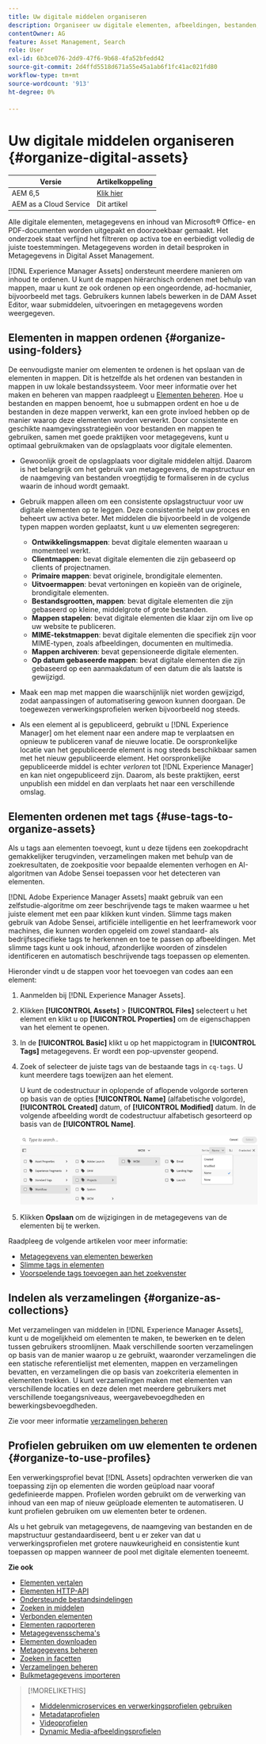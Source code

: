 ```yaml
---
title: Uw digitale middelen organiseren
description: Organiseer uw digitale elementen, afbeeldingen, bestanden, mappen enzovoort met Experience Manager.
contentOwner: AG
feature: Asset Management, Search
role: User
exl-id: 6b3ce076-2dd9-47f6-9b68-4fa52bfedd42
source-git-commit: 2d4ffd5518d671a55e45a1ab6f1fc41ac021fd80
workflow-type: tm+mt
source-wordcount: '913'
ht-degree: 0%

---
```


# Uw digitale middelen organiseren {#organize-digital-assets}

| Versie | Artikelkoppeling |
| -------- | ---------------------------- |
| AEM 6,5 | [Klik hier](https://experienceleague.adobe.com/docs/experience-manager-65/assets/managing/organize-assets.html?lang=en) |
| AEM as a Cloud Service | Dit artikel |

Alle digitale elementen, metagegevens en inhoud van Microsoft® Office- en PDF-documenten worden uitgepakt en doorzoekbaar gemaakt. Het onderzoek staat verfijnd het filtreren op activa toe en eerbiedigt volledig de juiste toestemmingen. Metagegevens worden in detail besproken in Metagegevens in Digital Asset Management.

[!DNL Experience Manager Assets] ondersteunt meerdere manieren om inhoud te ordenen. U kunt de mappen hiërarchisch ordenen met behulp van mappen, maar u kunt ze ook ordenen op een ongeordende, ad-hocmanier, bijvoorbeeld met tags. Gebruikers kunnen labels bewerken in de DAM Asset Editor, waar submiddelen, uitvoeringen en metagegevens worden weergegeven.

<!-- Commenting to pull down the existing content before applying changes wrt CQDOC-15930
## Create folders {#create-folders}

When organizing a collection of assets, for example, all *Nature* images, you can create folders to keep them together. You can use folders to categorize and organize your assets. [!DNL Assets] does not require you to organize assets in folders to work better.

>[!NOTE]
>
>Sharing an Assets folder (in Marketing Cloud) of the type `sling:OrderedFolder`, is not supported. If you want to share a folder, do not select Ordered when creating a folder.

1. Navigate to the place in your digital assets folder where you want to create a folder.
1. In the menu, click **[!UICONTROL Create]**. Select **[!UICONTROL New Folder]**.
1. In the **[!UICONTROL Title]** field, provide a folder name. By default, DAM uses the title that you provided as the folder name. Once the folder is created, you can override the default and specify another folder name.
1. Click **[!UICONTROL Create]**. Your folder is displayed in the digital assets folder.

## Add CUG properties to folders {#add-cug-properties-to-folders}

You can limit who can access certain folders in Assets by making the folder part of a closed user group (CUG). To make a folder part of a CUG:

1. In Assets, right-click the folder you want to add closed user group properties for and select **Properties**.  
1. Click the **CUG** tab.
1. Select the **Enabled** check box to make the folder and its assets available only to a closed user group.  
1. Browse to the login page, if there is one, to add that information. Add admitted groups by clicking **Add item**. If necessary, add the realm. Click **OK** to save your changes.

## Use tags to organize assets {#use-tags-to-organize-assets}

You can use folders or tags or both to organize assets. Adding tags to assets makes them easier to retrieve during a search. To add tags to an asset, follow these steps:

1. In the Digital Asset Manager, double-click the asset to open it.
1. In the **Tags** area, open the menu to reveal the available tags. Select tags as appropriate. To delete a tag, hover the pointer over the tag and click `X` to delete it.
1. Click **Save** to save any tags you added.

Date24/08/2021
-->

## Elementen in mappen ordenen {#organize-using-folders}

De eenvoudigste manier om elementen te ordenen is het opslaan van de elementen in mappen. Dit is hetzelfde als het ordenen van bestanden in mappen in uw lokale bestandssysteem. Voor meer informatie over het maken en beheren van mappen raadpleegt u [Elementen beheren](manage-digital-assets.md). Hoe u bestanden en mappen benoemt, hoe u submappen ordent en hoe u de bestanden in deze mappen verwerkt, kan een grote invloed hebben op de manier waarop deze elementen worden verwerkt. Door consistente en geschikte naamgevingsstrategieën voor bestanden en mappen te gebruiken, samen met goede praktijken voor metagegevens, kunt u optimaal gebruikmaken van de opslagplaats voor digitale elementen.

* Gewoonlijk groeit de opslagplaats voor digitale middelen altijd. Daarom is het belangrijk om het gebruik van metagegevens, de mapstructuur en de naamgeving van bestanden vroegtijdig te formaliseren in de cyclus waarin de inhoud wordt gemaakt.
* Gebruik mappen alleen om een consistente opslagstructuur voor uw digitale elementen op te leggen. Deze consistentie helpt uw proces en beheert uw activa beter. Met middelen die bijvoorbeeld in de volgende typen mappen worden geplaatst, kunt u uw elementen segregeren:

   * **Ontwikkelingsmappen**: bevat digitale elementen waaraan u momenteel werkt.
   * **Clientmappen**: bevat digitale elementen die zijn gebaseerd op clients of projectnamen.
   * **Primaire mappen**: bevat originele, brondigitale elementen.
   * **Uitvoermappen**: bevat vertoningen en kopieën van de originele, brondigitale elementen.
   * **Bestandsgrootten, mappen**: bevat digitale elementen die zijn gebaseerd op kleine, middelgrote of grote bestanden.
   * **Mappen stapelen**: bevat digitale elementen die klaar zijn om live op uw website te publiceren.
   * **MIME-tekstmappen**: bevat digitale elementen die specifiek zijn voor MIME-typen, zoals afbeeldingen, documenten en multimedia.
   * **Mappen archiveren**: bevat gepensioneerde digitale elementen.
   * **Op datum gebaseerde mappen**: bevat digitale elementen die zijn gebaseerd op een aanmaakdatum of een datum die als laatste is gewijzigd.

* Maak een map met mappen die waarschijnlijk niet worden gewijzigd, zodat aanpassingen of automatisering gewoon kunnen doorgaan. De toegewezen verwerkingsprofielen werken bijvoorbeeld nog steeds.
* Als een element al is gepubliceerd, gebruikt u [!DNL Experience Manager] om het element naar een andere map te verplaatsen en opnieuw te publiceren vanaf de nieuwe locatie. De oorspronkelijke locatie van het gepubliceerde element is nog steeds beschikbaar samen met het nieuw gepubliceerde element. Het oorspronkelijke gepubliceerde middel is echter *verloren* tot [!DNL Experience Manager] en kan niet ongepubliceerd zijn. Daarom, als beste praktijken, eerst unpublish een middel en dan verplaats het naar een verschillende omslag.

## Elementen ordenen met tags {#use-tags-to-organize-assets}

Als u tags aan elementen toevoegt, kunt u deze tijdens een zoekopdracht gemakkelijker terugvinden, verzamelingen maken met behulp van de zoekresultaten, de zoekpositie voor bepaalde elementen verhogen en AI-algoritmen van Adobe Sensei toepassen voor het detecteren van elementen.

[!DNL Adobe Experience Manager Assets] maakt gebruik van een zelfstudie-algoritme om zeer beschrijvende tags te maken waarmee u het juiste element met een paar klikken kunt vinden. Slimme tags maken gebruik van Adobe Sensei, artificiële intelligentie en het leerframework voor machines, die kunnen worden opgeleid om zowel standaard- als bedrijfsspecifieke tags te herkennen en toe te passen op afbeeldingen. Met slimme tags kunt u ook inhoud, afzonderlijke woorden of zinsdelen identificeren en automatisch beschrijvende tags toepassen op elementen.

Hieronder vindt u de stappen voor het toevoegen van codes aan een element:

1. Aanmelden bij [!DNL Experience Manager Assets].
1. Klikken **[!UICONTROL Assets]** > **[!UICONTROL Files]** selecteert u het element en klikt u op **[!UICONTROL Properties]** om de eigenschappen van het element te openen.
1. In de **[!UICONTROL Basic]** klikt u op het mappictogram in **[!UICONTROL Tags]** metagegevens. Er wordt een pop-upvenster geopend.
1. Zoek of selecteer de juiste tags van de bestaande tags in `cq-tags`. U kunt meerdere tags toewijzen aan het element.

   U kunt de codestructuur in oplopende of aflopende volgorde sorteren op basis van de opties **[!UICONTROL Name]** (alfabetische volgorde), **[!UICONTROL Created]** datum, of **[!UICONTROL Modified]** datum. In de volgende afbeelding wordt de codestructuur alfabetisch gesorteerd op basis van de **[!UICONTROL Name]**.

   ![add-tags](assets/add-tags-to-asset.png)

1. Klikken **Opslaan** om de wijzigingen in de metagegevens van de elementen bij te werken.

Raadpleeg de volgende artikelen voor meer informatie:

* [Metagegevens van elementen bewerken](meta-edit.md)
* [Slimme tags in elementen](smart-tags.md)
* [Voorspelende tags toevoegen aan het zoekvenster](/help/assets/search-facets.md/#adding-a-tags-predicate)

## Indelen als verzamelingen {#organize-as-collections}

Met verzamelingen van middelen in [!DNL Experience Manager Assets], kunt u de mogelijkheid om elementen te maken, te bewerken en te delen tussen gebruikers stroomlijnen. Maak verschillende soorten verzamelingen op basis van de manier waarop u ze gebruikt, waaronder verzamelingen die een statische referentielijst met elementen, mappen en verzamelingen bevatten, en verzamelingen die op basis van zoekcriteria elementen in elementen trekken. U kunt verzamelingen maken met elementen van verschillende locaties en deze delen met meerdere gebruikers met verschillende toegangsniveaus, weergavebevoegdheden en bewerkingsbevoegdheden.

Zie voor meer informatie [verzamelingen beheren](manage-collections.md)


## Profielen gebruiken om uw elementen te ordenen {#organize-to-use-profiles}

Een verwerkingsprofiel bevat [!DNL Assets] opdrachten verwerken die van toepassing zijn op elementen die worden geüpload naar vooraf gedefinieerde mappen. Profielen worden gebruikt om de verwerking van inhoud van een map of nieuw geüploade elementen te automatiseren. U kunt profielen gebruiken om uw elementen beter te ordenen.

Als u het gebruik van metagegevens, de naamgeving van bestanden en de mapstructuur gestandaardiseerd, bent u er zeker van dat u verwerkingsprofielen met grotere nauwkeurigheid en consistentie kunt toepassen op mappen wanneer de pool met digitale elementen toeneemt.

**Zie ook**

* [Elementen vertalen](translate-assets.md)
* [Elementen HTTP-API](mac-api-assets.md)
* [Ondersteunde bestandsindelingen](file-format-support.md)
* [Zoeken in middelen](search-assets.md)
* [Verbonden elementen](use-assets-across-connected-assets-instances.md)
* [Elementen rapporteren](asset-reports.md)
* [Metagegevensschema&#39;s](metadata-schemas.md)
* [Elementen downloaden](download-assets-from-aem.md)
* [Metagegevens beheren](manage-metadata.md)
* [Zoeken in facetten](search-facets.md)
* [Verzamelingen beheren](manage-collections.md)
* [Bulkmetagegevens importeren](metadata-import-export.md)

>[!MORELIKETHIS]
>
>* [Middelenmicroservices en verwerkingsprofielen gebruiken](asset-microservices-configure-and-use.md)
>* [Metadataprofielen](metadata-profiles.md)
>* [Videoprofielen](/help/assets/dynamic-media/video-profiles.md)
>* [Dynamic Media-afbeeldingsprofielen](/help/assets/dynamic-media/image-profiles.md)


